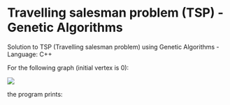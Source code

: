 # Travelling salesman problem (TSP) - Genetic Algorithms
Solution to TSP (Travelling salesman problem) using Genetic Algorithms - Language: C++

For the following graph (initial vertex is 0):

![](https://github.com/marcoscastro/tsp_genetic/blob/master/examples_graphs/graph1.png)

the program prints:
